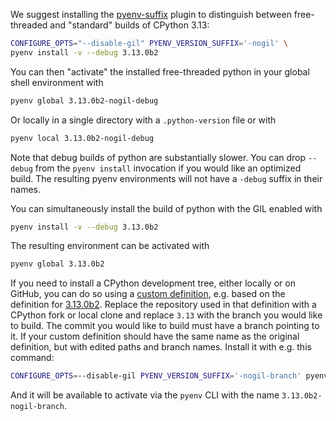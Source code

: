 We suggest installing the
[pyenv-suffix](https://github.com/AdrianDAlessandro/pyenv-suffix) plugin to
distinguish between free-threaded and "standard" builds of CPython 3.13:

```bash
CONFIGURE_OPTS="--disable-gil" PYENV_VERSION_SUFFIX='-nogil' \
pyenv install -v --debug 3.13.0b2
```

You can then "activate" the installed free-threaded python in your
global shell environment with

```bash
pyenv global 3.13.0b2-nogil-debug
```

Or locally in a single directory with a `.python-version` file or with

```bash
pyenv local 3.13.0b2-nogil-debug
```

Note that debug builds of python are substantially slower. You can drop
`--debug` from the `pyenv install` invocation if you would like an optimized 
build. The resulting pyenv environments will not have a `-debug` suffix in 
their names.

You can simultaneously install the build of python with the GIL enabled with

```bash
pyenv install -v --debug 3.13.0b2
```

The resulting environment can be activated with

```bash
pyenv global 3.13.0b2
```

If you need to install a CPython development tree, either locally or on GitHub,
you can do so using a [custom
definition](https://github.com/pyenv/pyenv/blob/master/plugins/python-build/README.md#custom-definitions),
e.g. based on the definition for
[3.13.0b2](https://github.com/pyenv/pyenv/blob/master/plugins/python-build/share/python-build/3.13.0b2). Replace
the repository used in that definition with a CPython fork or local clone and
replace `3.13` with the branch you would like to build. The commit you would
like to build must have a branch pointing to it. If your custom definition
should have the same name as the original definition, but with edited paths and
branch names. Install it with e.g. this command:

```bash
CONFIGURE_OPTS=--disable-gil PYENV_VERSION_SUFFIX='-nogil-branch' pyenv install -v ./3.13.0b2
```

And it will be available to activate via the `pyenv` CLI with the name
`3.13.0b2-nogil-branch`.
